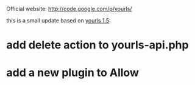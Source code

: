 Official website: http://code.google.com/p/yourls/

this is a small update based on [yourls 1.5](http://code.google.com/p/yourls/downloads/detail?name=yourls-1.5.zip):

# add delete action to yourls-api.php

# add a new plugin to Allow 